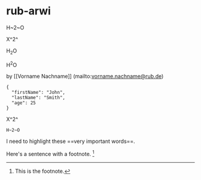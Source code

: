 # rub-arwi


H~2~O

X^2^

H<sub>2</sub>O

H<sup>2</sup>O

by [[Vorname Nachname]] (mailto:vorname.nachname@rub.de)

```
{
  "firstName": "John",
  "lastName": "Smith",
  "age": 25
}
```

X^2^

 	H~2~O 

I need to highlight these ==very important words==. 

Here's a sentence with a footnote. [^1]

[^1]: This is the footnote. 


